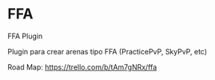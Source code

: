 # FFA

FFA Plugin

Plugin para crear arenas tipo FFA (PracticePvP, SkyPvP, etc)

Road Map:
https://trello.com/b/tAm7gNRx/ffa
